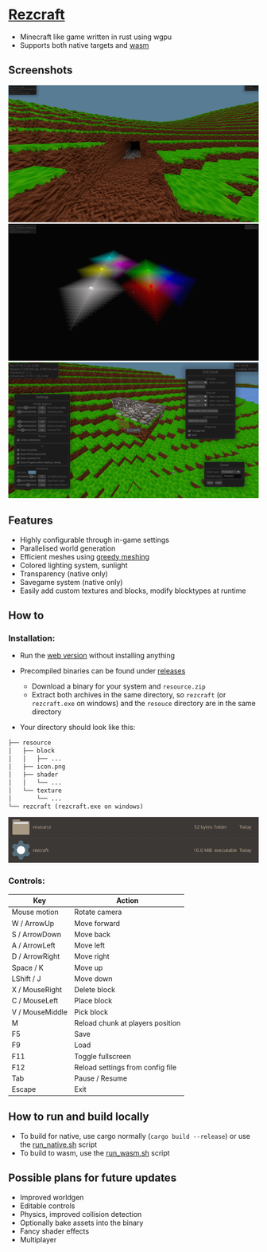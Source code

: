 # [Rezcraft](https://shapur1234.github.io/Rezcraft-Demo/ "Link to web version (mobile controls not supported)")

* Minecraft like game written in rust using wgpu
* Supports both native targets and [wasm](https://en.wikipedia.org/wiki/WebAssembly)

## Screenshots

![Sunlight](/screenshot/2.png?raw=true "Sunlight")
![Lighting](/screenshot/3.png?raw=true "Lighting")
![UI](/screenshot/4.png?raw=true "UI")

## Features

* Highly configurable through in-game settings
* Parallelised world generation
* Efficient meshes using [greedy meshing](https://0fps.net/2012/06/30/meshing-in-a-minecraft-game/)
* Colored lighting system, sunlight
* Transparency (native only)
* Savegame system (native only)
* Easily add custom textures and blocks, modify blocktypes at runtime

## How to

### Installation: 

* Run the [web version](https://shapur1234.github.io/Rezcraft-Demo/ "Link to web version (mobile controls not supported)") without installing anything
* Precompiled binaries can be found under [releases](https://github.com/Shapur1234/Rezcraft/releases)
  * Download a binary for your system and `resource.zip`
  * Extract both archives in the same directory, so `rezcraft` (or `rezcraft.exe` on windows) and the `resouce` directory are in the same directory

* Your directory should look like this: 
```
├── resource
│   ├── block
│   │   ├── ...
│   ├── icon.png
│   ├── shader
│   │   └── ...
│   └── texture
│       └── ...
└── rezcraft (rezcraft.exe on windows)
```
![Directory](/screenshot/directory_strucutre.png?raw=true "Directory")


### Controls:

| Key             | Action                           |
| --------------- | -------------------------------- |
| Mouse motion    | Rotate camera                    |
| W / ArrowUp     | Move forward                     |
| S / ArrowDown   | Move back                        |
| A / ArrowLeft   | Move left                        |
| D / ArrowRight  | Move right                       |
| Space / K       | Move up                          |
| LShift / J      | Move down                        |
| X / MouseRight  | Delete block                     |
| C / MouseLeft   | Place block                      |
| V / MouseMiddle | Pick block                       |
| M               | Reload chunk at players position |
| F5              | Save                             |
| F9              | Load                             |
| F11             | Toggle fullscreen                |
| F12             | Reload settings from config file |
| Tab             | Pause / Resume                   |
| Escape          | Exit                             |

## How to run and build locally

* To build for native, use cargo normally (`cargo build --release`) or use the [run_native.sh](/scripts/run_native.sh) script
* To build to wasm, use the [run_wasm.sh](/scripts/run_wasm.sh) script

## Possible plans for future updates

* Improved worldgen
* Editable controls
* Physics, improved collision detection
* Optionally bake assets into the binary
* Fancy shader effects
* Multiplayer
